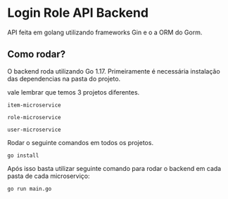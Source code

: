 # Login Role API Backend
API feita em golang utilizando frameworks Gin e o a ORM do Gorm.


## Como rodar?
O backend roda utilizando Go 1.17.
Primeiramente é necessária instalação das dependencias na pasta do projeto.

vale lembrar que temos 3 projetos diferentes.

`item-microservice`

`role-microservice`

`user-microservice`

Rodar o seguinte comandos em todos os projetos.

```
go install
```
Após isso basta utilizar seguinte comando para rodar o backend em cada pasta de cada microserviço:
```
go run main.go
```


